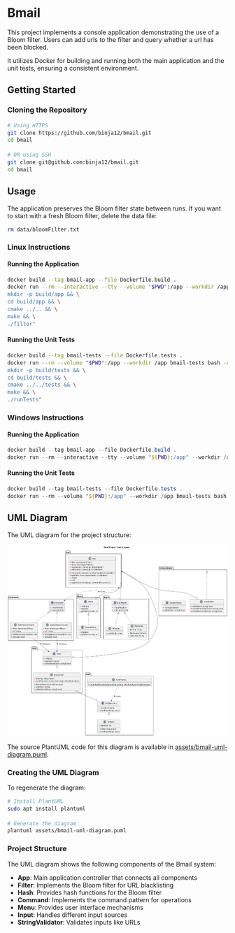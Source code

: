 # Bmail

This project implements a console application demonstrating the use of a Bloom filter.
Users can add urls to the filter and query whether a url has been blocked.

It utilizes Docker for building and running both the main application and the unit tests, ensuring a consistent environment.

## Getting Started

### Cloning the Repository

```bash
# Using HTTPS
git clone https://github.com/binja12/bmail.git
cd bmail

# OR using SSH
git clone git@github.com:binja12/bmail.git
cd bmail
```

## Usage

The application preserves the Bloom filter state between runs. If you want to start with a fresh Bloom filter, delete the data file:
```bash
rm data/bloomFilter.txt
```

### Linux Instructions

#### Running the Application

```bash
docker build --tag bmail-app --file Dockerfile.build .
docker run --rm --interactive --tty --volume "$PWD":/app --workdir /app bmail-app bash -c "
mkdir -p build/app && \
cd build/app && \
cmake ../.. && \
make && \
./filter"
```

#### Running the Unit Tests

```bash
docker build --tag bmail-tests --file Dockerfile.tests .
docker run --rm --volume "$PWD":/app --workdir /app bmail-tests bash -c "
mkdir -p build/tests && \
cd build/tests && \
cmake ../../tests && \
make && \
./runTests"
```

### Windows Instructions

#### Running the Application

```powershell
docker build --tag bmail-app --file Dockerfile.build .
docker run --rm --interactive --tty --volume "${PWD}:/app" --workdir /app bmail-app bash -c "mkdir -p build/app && cd build/app && cmake ../.. && make && ./filter"
```

#### Running the Unit Tests

```powershell
docker build --tag bmail-tests --file Dockerfile.tests .
docker run --rm --volume "${PWD}:/app" --workdir /app bmail-tests bash -c "mkdir -p build/tests && cd build/tests && cmake ../../tests && make && ./runTests"
```

## UML Diagram

The UML diagram for the project structure:

![Bmail UML Diagram](assets/bmail.png)

The source PlantUML code for this diagram is available in [assets/bmail-uml-diagram.puml](assets/bmail-uml-diagram.puml).

### Creating the UML Diagram

To regenerate the diagram:

```bash
# Install PlantUML
sudo apt install plantuml

# Generate the diagram
plantuml assets/bmail-uml-diagram.puml
```

### Project Structure

The UML diagram shows the following components of the Bmail system:

- **App**: Main application controller that connects all components
- **Filter**: Implements the Bloom filter for URL blacklisting
- **Hash**: Provides hash functions for the Bloom filter
- **Command**: Implements the command pattern for operations
- **Menu**: Provides user interface mechanisms
- **Input**: Handles different input sources
- **StringValidator**: Validates inputs like URLs